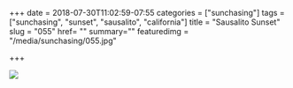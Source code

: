 +++
date = 2018-07-30T11:02:59-07:55
categories = ["sunchasing"]
tags = ["sunchasing", "sunset", "sausalito", "california"]
title = "Sausalito Sunset"
slug = "055"
href= ""
summary=""
featuredimg = "/media/sunchasing/055.jpg"

+++

<img src="/media/sunchasing/055.jpg" />